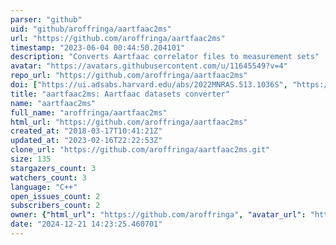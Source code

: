 ```yaml
---
parser: "github"
uid: "github/aroffringa/aartfaac2ms"
url: "https://github.com/aroffringa/aartfaac2ms"
timestamp: "2023-06-04 00:44:50.204101"
description: "Converts Aartfaac correlator files to measurement sets"
avatar: "https://avatars.githubusercontent.com/u/11645549?v=4"
repo_url: "https://github.com/aroffringa/aartfaac2ms"
doi: ["https://ui.adsabs.harvard.edu/abs/2022MNRAS.513.1036S", "https://ui.adsabs.harvard.edu/abs/2023ascl.soft05013O/abstract"]
title: "aartfaac2ms: Aartfaac datasets converter"
name: "aartfaac2ms"
full_name: "aroffringa/aartfaac2ms"
html_url: "https://github.com/aroffringa/aartfaac2ms"
created_at: "2018-03-17T10:41:21Z"
updated_at: "2023-02-16T22:22:53Z"
clone_url: "https://github.com/aroffringa/aartfaac2ms.git"
size: 135
stargazers_count: 3
watchers_count: 3
language: "C++"
open_issues_count: 2
subscribers_count: 2
owner: {"html_url": "https://github.com/aroffringa", "avatar_url": "https://avatars.githubusercontent.com/u/11645549?v=4", "login": "aroffringa", "type": "User"}
date: "2024-12-21 14:23:25.460701"
---
```

